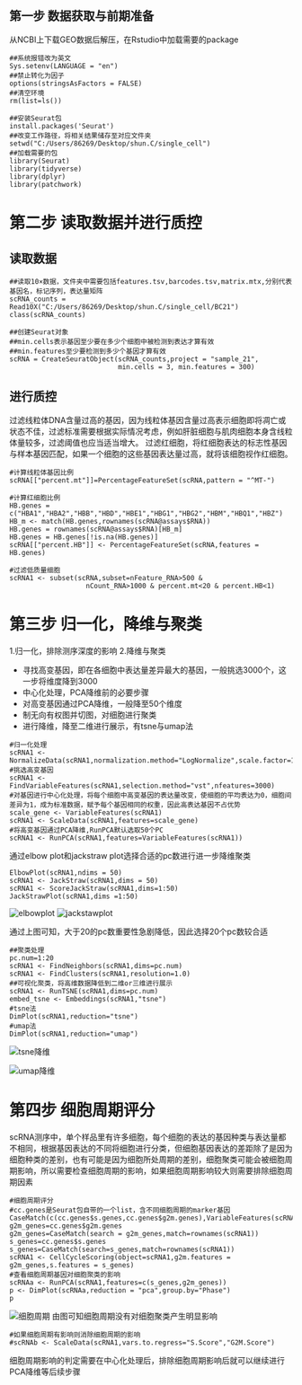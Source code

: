 ## 第一步 数据获取与前期准备
从NCBI上下载GEO数据后解压，在Rstudio中加载需要的package
```
##系统报错改为英文
Sys.setenv(LANGUAGE = "en")
##禁止转化为因子
options(stringsAsFactors = FALSE)
##清空环境
rm(list=ls())

##安装Seurat包
install.packages('Seurat')
##改变工作路径，将相关结果储存至对应文件夹
setwd("C:/Users/86269/Desktop/shun.C/single_cell")
##加载需要的包
library(Seurat)
library(tidyverse)
library(dplyr)
library(patchwork)
```
# 第二步 读取数据并进行质控
## 读取数据
```
##读取10×数据，文件夹中需要包括features.tsv,barcodes.tsv,matrix.mtx,分别代表基因名，标记序列，表达量矩阵
scRNA_counts = Read10X("C:/Users/86269/Desktop/shun.C/single_cell/BC21")
class(scRNA_counts)

##创建Seurat对象
##min.cells表示基因至少要在多少个细胞中被检测到表达才算有效
##min.features至少要检测到多少个基因才算有效
scRNA = CreateSeuratObject(scRNA_counts,project = "sample_21",
                           min.cells = 3, min.features = 300)
```
## 进行质控
过滤线粒体DNA含量过高的基因，因为线粒体基因含量过高表示细胞即将凋亡或状态不佳，过滤标准需要根据实际情况考虑，例如肝脏细胞与肌肉细胞本身含线粒体量较多，过滤阈值也应当适当增大。
过滤红细胞，将红细胞表达的标志性基因与样本基因匹配，如果一个细胞的这些基因表达量过高，就将该细胞视作红细胞。
```
#计算线粒体基因比例
scRNA[["percent.mt"]]=PercentageFeatureSet(scRNA,pattern = "^MT-")

#计算红细胞比例
HB.genes = c("HBA1","HBA2","HBB","HBD","HBE1","HBG1","HBG2","HBM","HBQ1","HBZ")
HB_m <- match(HB.genes,rownames(scRNA@assays$RNA))
HB.genes = rownames(scRNA@assays$RNA)[HB_m]
HB.genes = HB.genes[!is.na(HB.genes)]
scRNA[["percent.HB"]] <- PercentageFeatureSet(scRNA,features = HB.genes)

#过滤低质量细胞
scRNA1 <- subset(scRNA,subset=nFeature_RNA>500 &
                   nCount_RNA>1000 & percent.mt<20 & percent.HB<1)
```
# 第三步 归一化，降维与聚类
1.归一化，排除测序深度的影响
2.降维与聚类
- 寻找高变基因，即在各细胞中表达量差异最大的基因，一般挑选3000个，这一步将维度降到3000
- 中心化处理，PCA降维前的必要步骤
- 对高变基因通过PCA降维，一般降至50个维度
- 制无向有权图并切图，对细胞进行聚类
- 进行降维，降至二维进行展示，有tsne与umap法
```
#归一化处理
scRNA1 <- NormalizeData(scRNA1,normalization.method="LogNormalize",scale.factor=10000)
#挑选高变基因
scRNA1 <- FindVariableFeatures(scRNA1,selection.method="vst",nfeatures=3000)
#对基因进行中心化处理，将每个细胞中高变基因的表达量改变，使细胞的平均表达为0，细胞间差异为1，成为标准数据，赋予每个基因相同的权重，因此高表达基因不占优势
scale_gene <- VariableFeatures(scRNA1)
scRNA1 <- ScaleData(scRNA1,features=scale_gene)
#将高变基因通过PCA降维,RunPCA默认选取50个PC
scRNA1 <- RunPCA(scRNA1,features=VariableFeatures(scRNA1))
```
通过elbow plot和jackstraw plot选择合适的pc数进行进一步降维聚类
```
ElbowPlot(scRNA1,ndims = 50)
scRNA1 <- JackStraw(scRNA1,dims = 50)
scRNA1 <- ScoreJackStraw(scRNA1,dims=1:50)
JackStrawPlot(scRNA1,dims =1:50)
```
![elbowplot](https://user-images.githubusercontent.com/112565216/188100042-95e3a917-1cc3-4ae4-8fa3-22a389f30f0e.png)
![jackstawplot](https://user-images.githubusercontent.com/112565216/188100280-81362f92-df69-45b8-938c-18cab5d219e1.jpg)

通过上图可知，大于20的pc数重要性急剧降低，因此选择20个pc数较合适

```
##聚类处理
pc.num=1:20
scRNA1 <- FindNeighbors(scRNA1,dims=pc.num)
scRNA1 <- FindClusters(scRNA1,resolution=1.0)
##可视化聚类，将高维数据降低到二维or三维进行展示
scRNA1 <- RunTSNE(scRNA1,dims=pc.num)
embed_tsne <- Embeddings(scRNA1,"tsne")
#tsne法
DimPlot(scRNA1,reduction="tsne")
#umap法
DimPlot(scRNA1,reduction="umap")
```
![tsne降维](https://user-images.githubusercontent.com/112565216/188101164-08d6c87d-8914-41a3-a764-5e6cea4f75ab.png)

![umap降维](https://user-images.githubusercontent.com/112565216/188101018-d4e224db-c671-43e6-a0bc-6e40e762d17d.png)


# 第四步 细胞周期评分
scRNA测序中，单个样品里有许多细胞，每个细胞的表达的基因种类与表达量都不相同，根据基因表达的不同将细胞进行分类，但细胞基因表达的差距除了是因为细胞种类的差别，也有可能是因为细胞所处周期的差别，细胞聚类可能会被细胞周期影响，所以需要检查细胞周期的影响，如果细胞周期影响较大则需要排除细胞周期因素
```
#细胞周期评分
#cc.genes是Seurat包自带的一个list，含不同细胞周期的marker基因
CaseMatch(c(cc.genes$s.genes,cc.genes$g2m.genes),VariableFeatures(scRNA1))
g2m_genes=cc.genes$g2m.genes
g2m_genes=CaseMatch(search = g2m_genes,match=rownames(scRNA1))
s_genes=cc.genes$s.genes
s_genes=CaseMatch(search=s_genes,match=rownames(scRNA1))
scRNA1 <- CellCycleScoring(object=scRNA1,g2m.features = g2m_genes,s.features = s_genes)
#查看细胞周期基因对细胞聚类的影响
scRNAa <- RunPCA(scRNA1,features=c(s_genes,g2m_genes))
p <- DimPlot(scRNAa,reduction = "pca",group.by="Phase")
p
```
![细胞周期](https://upload-images.jianshu.io/upload_images/28382212-4cf671192fe5a8c1.png?imageMogr2/auto-orient/strip%7CimageView2/2/w/1240)
由图可知细胞周期没有对细胞聚类产生明显影响
```
#如果细胞周期有影响则消除细胞周期的影响
#scRNAb <- ScaleData(scRNA1,vars.to.regress="S.Score","G2M.Score")
```
细胞周期影响的判定需要在中心化处理后，排除细胞周期影响后就可以继续进行PCA降维等后续步骤
